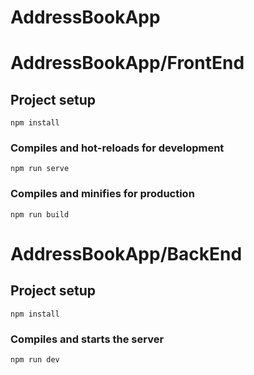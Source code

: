 # AddressBookApp

# AddressBookApp/FrontEnd

## Project setup
```
npm install
```

### Compiles and hot-reloads for development
```
npm run serve
```

### Compiles and minifies for production
```
npm run build

```

# AddressBookApp/BackEnd

## Project setup
```
npm install
```

### Compiles and starts the server
```
npm run dev
```